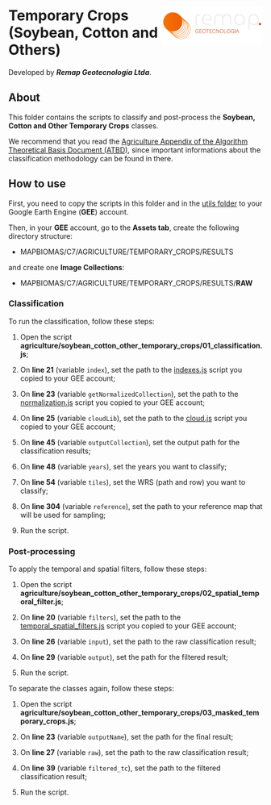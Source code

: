 <div>
    <img src='../assets/logo.png' height='auto' width='200' align='right'>
    <h1>Temporary Crops (Soybean, Cotton and Others)</h1>
</div>

Developed by ***Remap Geotecnologia Ltda***.

## About

This folder contains the scripts to classify and post-process the **Soybean, Cotton and Other Temporary Crops** classes. 

We recommend that you read the [Agriculture Appendix of the Algorithm Theoretical Basis Document (ATBD)](https://mapbiomas.org/download-dos-atbds), since important informations about the classification methodology can be found in there. 

## How to use

First, you need to copy the scripts in this folder and in the [utils folder](../utils) to your Google Earth Engine (**GEE**) account.

Then, in your **GEE** account, go to the **Assets tab**, create the following directory structure:

 - MAPBIOMAS/C7/AGRICULTURE/TEMPORARY_CROPS/RESULTS

and create one **Image Collections**:

 - MAPBIOMAS/C7/AGRICULTURE/TEMPORARY_CROPS/RESULTS/**RAW**

### Classification

To run the classification, follow these steps:

1. Open the script **agriculture/soybean_cotton_other_temporary_crops/01_classification.js**;

2. On **line 21** (variable `index`), set the path to the [indexes.js](../utils/indexes.js) script you copied to your GEE account;

3. On **line 23** (variable `getNormalizedCollection`), set the path to the [normalization.js](../utils/normalization.js) script you copied to your GEE account;

4. On **line 25** (variable `cloudLib`), set the path to the [cloud.js](../utils/cloud.js) script you copied to your GEE account;

3. On **line 45** (variable `outputCollection`), set the output path for the classification results;

4. On **line 48** (variable `years`), set the years you want to classify;
    
5. On **line 54** (variable `tiles`), set the WRS (path and row) you want to classify;
     
6. On **line 304** (variable `reference`), set the path to your reference map that will be used for sampling;
    
7. Run the script.

### Post-processing

To apply the temporal and spatial filters, follow these steps: 

1. Open the script **agriculture/soybean_cotton_other_temporary_crops/02_spatial_temporal_filter.js**;

2. On **line 20** (variable `filters`), set the path to the [temporal_spatial_filters.js](../utils/temporal_spatial_filters.js) script you copied to your GEE account;

3. On **line 26** (variable `input`), set the path to the raw classification result;

4. On **line 29** (variable `output`), set the path for the filtered result;

5. Run the script.

To separate the classes again, follow these steps:

1. Open the script **agriculture/soybean_cotton_other_temporary_crops/03_masked_temporary_crops.js**;

2. On **line 23** (variable `outputName`), set the path for the final result;

3. On **line 27** (variable `raw`), set the path to the raw classification result;

4. On **line 39** (variable `filtered_tc`), set the path to the filtered classification result;

5. Run the script.